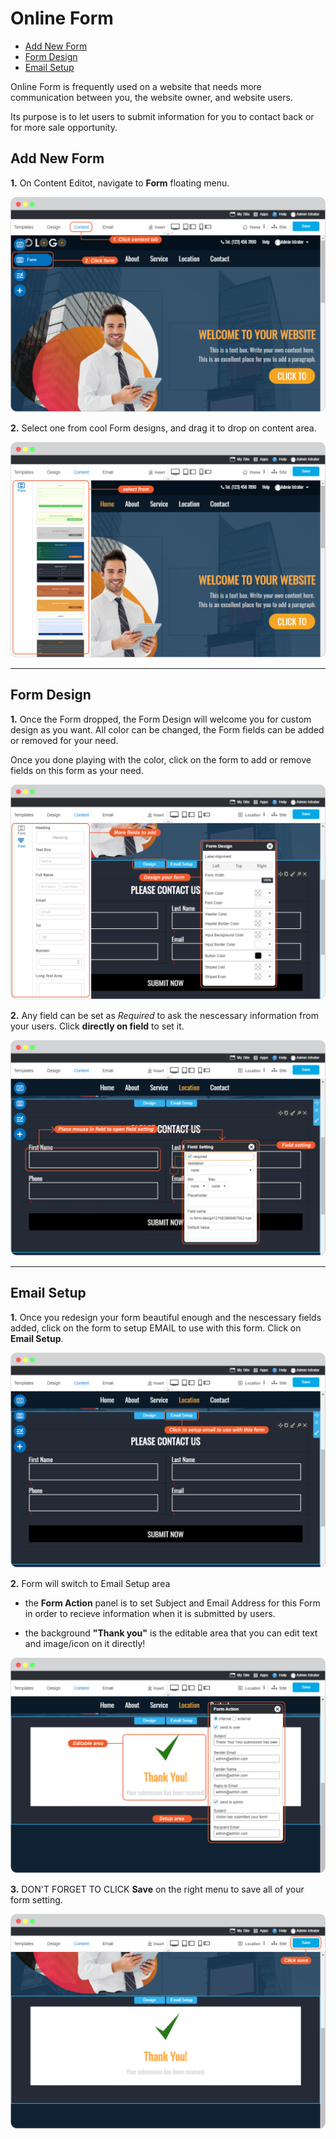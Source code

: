 # Online Form

  - [Add New Form](#addnewform)
  - [Form Design](#formdesign)
  - [Email Setup](#emailsetup)


Online Form is frequently used on a website that needs more communication between you, the website owner, and website users. 

Its purpose is to let users to submit information for you to contact back or for more sale opportunity.

<a name="addnewform"></a>
## Add New Form

**1.** On Content Editot, navigate to **Form** floating menu.

![image](images/img_click_form.png)



**2.** Select one from cool Form designs, and drag it to drop on content area.

![image](images/img_select_from.png)


---------------------------------------------------------------------------------------------------


<a name="formdesign"></a>
## Form Design

**1.** Once the Form dropped, the Form Design will welcome you for custom design as you want. All color can be changed, the Form fields can be added or removed for your need.


Once you done playing with the color, click on the form to add or remove fields on this form as your need.

![image](images/img_design_form.png)



**2.** Any field can be set as *Required* to ask the nescessary information from your users. Click **directly on field** to set it.

![image](images/img_field_setting.png)


---------------------------------------------------------------------------------------------------


<a name="emailsetup"></a>
## Email Setup

**1.** Once you redesign your form beautiful enough and the nescessary fields added, click on the form to setup EMAIL to use with this form. Click on **Email Setup**.

![image](images/img_email_setup.png)



**2.** Form will switch to Email Setup area

- the **Form Action** panel is to set Subject and Email Address for this Form in order to recieve information when it is submitted by users.

- the background **"Thank you"** is the editable area that you can edit text and image/icon on it directly!

![image](images/img_thank_you_form.png)



**3.** DON'T FORGET TO CLICK **Save** on the right menu to save all of your form setting.


 ![image](images/img_save_form.png)
